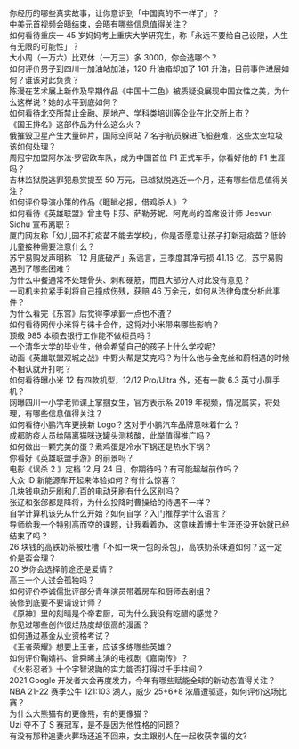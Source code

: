 你经历的哪些真实故事，让你意识到「中国真的不一样了」？  
中美元首视频会晤结束，会晤有哪些信息值得关注？  
如何看待重庆一 45 岁妈妈考上重庆大学研究生，称「永远不要给自己设限，人生有无限的可能性」？  
大小周（一万六）比双休（一万三）多 3000，你会选哪个？  
如何评价男子到四川一加油站加油，120 升油箱却加了 161 升油，目前事件进展如何？谁该对此负责？  
陈漫在艺术展上新作及早期作品《中国十二色》被质疑没展现中国女性之美，为什么这样说？她的水平到底如何？  
如何看待北交所禁止金融、房地产、学科类培训等企业在北交所上市？  
《国王排名》这部作品为什么这么火？  
俄摧毁卫星产生大量碎片，国际空间站 7 名宇航员躲进飞船避难，这些太空垃圾该如何处理？  
周冠宇加盟阿尔法·罗密欧车队，成为中国首位 F1 正式车手，你看好他的 F1 生涯吗？  
吉林监狱脱逃罪犯悬赏提至 50 万元，已越狱脱逃近一个月，还有哪些信息值得关注？  
如何评价导演小策的作品《睚眦必报，借鸡杀人》？  
如何看待《英雄联盟》曾主导卡莎、萨勒芬妮、阿克尚的首席设计师 Jeevun Sidhu 宣布离职？  
厦门网友称「幼儿园不打疫苗不能去学校」，你是否愿意让孩子打新冠疫苗？低龄儿童接种需要注意什么？  
苏宁易购发声明称「12 月底破产」系谣言，三季度其净亏损 41.16 亿，苏宁易购遇到了哪些困难？  
为什么中餐通常不处理骨头、刺和硬筋，而且大部分人对此没有意见？  
一司机未拉紧手刹将自己撞成伤残，获赔 46 万余元，如何从法律角度分析此事件？  
为什么看完《东宫》后觉得李承鄞一点也不渣？  
如何看待网传小米将与徕卡合作，这将对小米带来哪些影响？  
顶级 985 本硕去银行工作能不做柜员吗？  
一个清华大学的毕业生，他会希望自己的孩子上什么学校呢?  
动画《英雄联盟双城之战》中野火帮是艾克吗？为什么他与金克丝和蔚相遇的时候不相认就开打呢？  
如何看待曝小米 12 有四款机型，12/12 Pro/Ultra 外，还有一款 6.3 英寸小屏手机？  
网曝四川一小学老师课上掌掴女生，官方表示系 2019 年视频，情况属实，将处理，有哪些信息值得关注？  
如何看待小鹏汽车更换新 Logo？这对于小鹏汽车品牌意味着什么？  
成都防疫人员给隔离猫咪送罐头测核酸，此举值得推广吗？  
如何做出一颗完美的蛋？煮鸡蛋是冷水下锅还是热水下锅？  
你看好《英雄联盟手游》的前景吗？  
电影《误杀 2 》定档 12 月 24 日，你期待吗？有可能超越前作吗？  
大众 ID 新能源车开起来体验如何？有什么惊喜？  
几块钱电动牙刷和几百的电动牙刷有什么区别吗？  
张辽和张郃都是降将，为什么投降时曹操给的待遇不一样？  
自学计算机该先从什么开始？如何自学？入门推荐学什么语言？  
导师给我一个特别高而空的课题，让我看着办，这意味着博士生涯还没开始就已经结束了吗？  
26 块钱的高铁奶茶被吐槽「不如一块一包的茶包」，高铁奶茶味道如何？这一定价是否合理？  
20 岁你会选择前途还是爱情？  
高三一个人过会孤独吗？  
如何评价李诚儒批评部分青年演员带着房车和厨师去剧组？  
装修到底要不要请设计师？  
《原神》里的刻晴是个帝君厨，可为什么我没有吃醋的感觉？  
你见过哪些创作很烂热度却很高的漫画？  
如何通过基金从业资格考试？  
《王者荣耀》想要上王者，应该多练哪些英雄？  
如何评价鞠婧祎、曾舜晞主演的电视剧《嘉南传》？  
《火影忍者》十个宇智波鼬的实力能否打得过千手柱间？  
2021 Google 开发者大会再度发力，今年有哪些赋能全球的新动态值得关注？  
NBA 21-22 赛季公牛 121:103 湖人，威少 25+6+8 浓眉遭驱逐，如何评价这场比赛？  
为什么大熊猫有的更像熊，有的更像猫？  
Uzi 夺不了 S 赛冠军，是不是因为他性格的问题？  
有没有那种追妻火葬场还追不回来，女主跟别人在一起收获幸福的文?  

